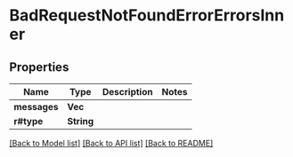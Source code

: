 # BadRequestNotFoundErrorErrorsInner

## Properties

Name | Type | Description | Notes
------------ | ------------- | ------------- | -------------
**messages** | **Vec<String>** |  | 
**r#type** | **String** |  | 

[[Back to Model list]](../README.md#documentation-for-models) [[Back to API list]](../README.md#documentation-for-api-endpoints) [[Back to README]](../README.md)


